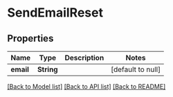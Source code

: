 # SendEmailReset
## Properties

Name | Type | Description | Notes
------------ | ------------- | ------------- | -------------
**email** | **String** |  | [default to null]

[[Back to Model list]](../swagger.md#documentation-for-models) [[Back to API list]](../swagger.md#documentation-for-api-endpoints) [[Back to README]](../swagger.md)

